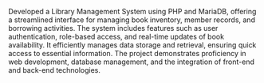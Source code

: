 Developed a Library Management System using PHP and MariaDB, offering a streamlined interface for managing book inventory, member records, and borrowing activities. The system includes features such as user authentication, role-based access, and real-time updates of book availability. It efficiently manages data storage and retrieval, ensuring quick access to essential information. The project demonstrates proficiency in web development, database management, and the integration of front-end and back-end technologies.
